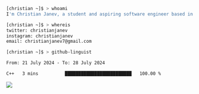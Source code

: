 ```bash
[christian ~]$ > whoami
I'm Christian Janev, a student and aspiring software engineer based in Chicago, IL
```
```bash
[christian ~]$ > whereis
twitter: christianjanev
instagram: christianjanev
email: christianjanev7@gmail.com
```

```bash
[christian ~]$ > github-linguist
```
<!--START_SECTION:waka-->

```txt
From: 21 July 2024 - To: 28 July 2024

C++   3 mins          █████████████████████████   100.00 %
```

<!--END_SECTION:waka-->

![](https://komarev.com/ghpvc/?username=christianjanev)
